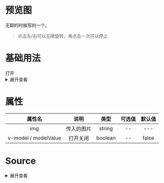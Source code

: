 # 预览图
无聊的时候写的一个。
> 点击左/右可以无限旋转，再点击一次可以停止
# 基础用法

<preview-img img="https://vuepress.vuejs.org/hero.png" v-model="show" />
<el-button @click="show =!show" type="primary"> 打开 </el-button>

<script setup>
  import {ref} from "vue"
  import previewImg from "../../../src/components/previewImage/index.vue"
  const show = ref(false)
</script>

<details>

<summary>展开查看</summary>

```vue
<template>
  <preview-img img="https://vuepress.vuejs.org/hero.png" v-model="show" />
  <el-button @click="show =!show" type="primary"> 打开 </el-button>
</template>
<script setup>
  import {ref} from "vue"
  import previewImg from "../../../src/components/previewImage/index.vue"
  const show = ref(false)
```

</details>


				
# 属性
|  属性名   | 说明  |  类型 |  可选值 | 默认值
|  :----:  | :----:  | :----:  | :----:  | :----:  | 
| img  | 传入的图片 | string | --  | --- | 
| v-model / modelValue | 打开关闭 | boolean | --  | false | 

# Source

<details>

<summary>展开查看</summary>

```vue

<template>
    <div class="mask" v-if="modelValue">
     <span style="color:white;font-weight:bold"> scale:{{scale}} -- angle:{{angle}}</span>
      <el-button @click="close" type="danger" class="close-btn"> 关闭</el-button>
      <div class="imgContainer">
        <el-image :src="props.img" fit="contain" :style="imgContainerStyle" />
      </div>
      <div class="operateContainer">
        <el-button type="primary" @click="scaleHandle('up')">放大</el-button>
        <el-button type="primary" @click="scaleHandle('down')">缩小</el-button>
        <el-button type="primary" @click="rotateHandle('left')">向左旋转45°/暂停</el-button>
        <el-button type="primary" @click="rotateHandle('right')">向右旋转45°/暂停</el-button>
      </div>
    </div>
</template>
<script lang="ts" setup>
import { CSSProperties, ref, computed } from 'vue'
const props = defineProps({
  img: {
    type: String,
    required: true
  },
  modelValue:{
    type:Boolean,
    default:false
  }
})
type scaleType = 'up' | 'down'
type rotateType = 'left' | 'right'

const scale = ref(1)
const angle = ref(0)


const defaultScale = 0.1;
const defaultRotate = 15;


const imgContainerStyle = computed<CSSProperties>(() => {
  return {
    'transform': `scale(${scale.value}) rotate(${angle.value}deg)`,
    width:"100%",
    height:"100%"
  }
})


window.addEventListener('wheel', (e:WheelEvent) => {
  
  if (e.wheelDelta > 0) {
    scale.value += defaultScale
  } else {
    scale.value -= defaultScale
  }
})



const scaleHandle = (str: scaleType) => {
  if (str == 'up') {
    scale.value += defaultScale
  } else {
    scale.value -= defaultScale
  }
}

let rotateReq:null | number = null 

const rotateFn = (str: rotateType) => {
  if (str == 'left') {
    angle.value += defaultRotate
  } else {
    angle.value -= defaultRotate
  }
  rotateReq = window.requestAnimationFrame(() => rotateFn(str))
}


const rotateHandle = (str: rotateType) => {
  if (rotateReq) {
    window.cancelAnimationFrame(rotateReq);
    rotateReq = null
  } else {
    rotateReq = window.requestAnimationFrame(() => rotateFn(str))
  }
}

const emit = defineEmits<{
  (e:'update:modelValue',payload:Boolean):void
}>()

const close = ()=>{
  emit('update:modelValue',false)
}

</script>
<style lang="scss" scoped>
.mask {
  position: fixed;
  top: 20%;
  bottom: 20%;
  left: 20%;
  right: 20%;
  background-color: rgba($color: #000000, $alpha: 0.25);
  display: flex;
  flex-direction: column;
  align-items: center;
  padding: 40px 10px;
  border-radius:10px;
  .close-btn{
    position: fixed;
  top: 25%;
  width: 100px;
  right: 25%;
  z-index:10
  }

  .imgContainer {
    flex: 1;
    overflow: hidden
  }

}
</style>

```


</details>






